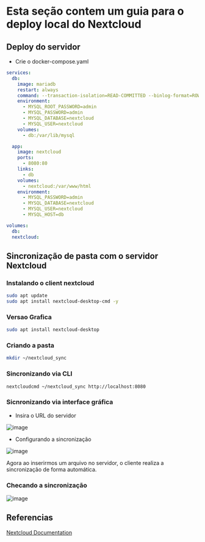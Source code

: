 # Esta seção contem um guia para o deploy local do Nextcloud

## Deploy do servidor
- Crie o docker-compose.yaml
```yaml
services:
  db:
    image: mariadb
    restart: always
    command: --transaction-isolation=READ-COMMITTED --binlog-format=ROW
    environment:
      - MYSQL_ROOT_PASSWORD=admin
      - MYSQL_PASSWORD=admin
      - MYSQL_DATABASE=nextcloud
      - MYSQL_USER=nextcloud
    volumes:
      - db:/var/lib/mysql

  app:
    image: nextcloud
    ports:
      - 8080:80
    links:
      - db
    volumes:
      - nextcloud:/var/www/html
    environment:
      - MYSQL_PASSWORD=admin
      - MYSQL_DATABASE=nextcloud
      - MYSQL_USER=nextcloud
      - MYSQL_HOST=db

volumes:
  db:
  nextcloud:
```

## Sincronização de pasta com o servidor Nextcloud

### Instalando o client nextcloud
```sh
sudo apt update 
sudo apt install nextcloud-desktop-cmd -y
```

### Versao Grafica
```sh
sudo apt install nextcloud-desktop
```

### Criando a pasta
```sh
mkdir ~/nextcloud_sync
```

### Sincronizando via CLI
```sh
nextcloudcmd ~/nextcloud_sync http://localhost:8080
```

### Sicnronizando via interface gráfica
- Insira o URL do servidor

![image](https://github.com/user-attachments/assets/392b9e5c-329a-4f36-87a9-43380c516326)

- Configurando a sincronização
  
![image](https://github.com/user-attachments/assets/afe3df6b-061d-4e31-a090-c6665fbf1f24)

Agora ao inserirmos um arquivo no servidor, o cliente realiza a sincronização de forma automática.


### Checando a sincronização

![image](https://github.com/user-attachments/assets/acd45257-de04-4dff-92a7-a5a9399508f7)


## Referencias
[Nextcloud Documentation](https://docs.nextcloud.com/server/latest/admin_manual/contents.html)



